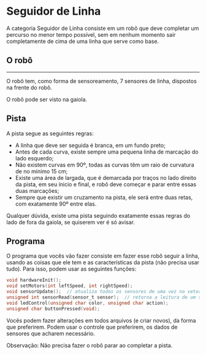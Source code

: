 # Seguidor de Linha

A categoria Seguidor de Linha consiste em um robô que deve completar um percurso no menor tempo possível, sem em nenhum momento sair completamente de cima de uma linha que serve como base.

## O robô
----
O robô tem, como forma de sensoreamento, 7 sensores de linha, dispostos na frente do robô.

O robô pode ser visto na gaiola.

## Pista

A pista segue as seguintes regras:

* A linha que deve ser seguida é branca, em um fundo preto;
* Antes de cada curva, existe sempre uma pequena linha de marcação do lado esquerdo;
* Não existem curvas em 90º, todas as curvas têm um raio de curvatura de no mínimo 15 cm;
* Existe uma área de largada, que é demarcada por traços no lado direito da pista, em seu ínicio e final, e robô deve começar e parar entre essas duas marcações;
* Sempre que existir um cruzamento na pista, ele será entre duas retas, com exatamente 90º entre elas.

Qualquer dúvida, existe uma pista seguindo exatamente essas regras do lado de fora da gaiola, se quiserem ver é só avisar.

## Programa

O programa que vocês vão fazer consiste em fazer esse robô seguir a linha, usando as coisas que ele tem e as características da pista (não precisa usar tudo). Para isso, podem usar as seguintes funções:

```c
void hardwareInit();
void setMotors(int leftSpeed, int rightSpeed);
void sensorUpdate();  // atualiza todos os sensores de uma vez no vetor de sensores
unsigned int sensorRead(sensor_t sensor);  // retorna a leitura de um sensor especifico
void ledControl(unsigned char color, unsigned char action);
unsigned char buttonPressed(void);
```

Vocês podem fazer alterações em todos arquivos (e criar novos), da forma que preferirem. Podem usar o controle que preferirem, os dados de sensores que acharem necessário.

Observação: Não precisa fazer o robô parar ao completar a pista.
